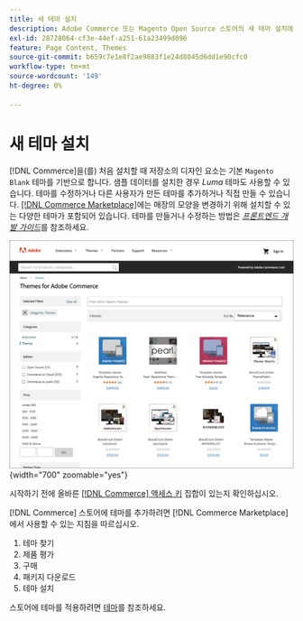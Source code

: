 ```yaml
---
title: 새 테마 설치
description: Adobe Commerce 또는 Magento Open Source 스토어의 새 테마 설치에 대해 알아봅니다.
exl-id: 28728064-cf3e-44ef-a251-61a23499d096
feature: Page Content, Themes
source-git-commit: b659c7e1e8f2ae9883f1e24d8045d6dd1e90cfc0
workflow-type: tm+mt
source-wordcount: '149'
ht-degree: 0%

---
```


# 새 테마 설치

[!DNL Commerce]을(를) 처음 설치할 때 저장소의 디자인 요소는 기본 `Magento Blank` 테마를 기반으로 합니다. 샘플 데이터를 설치한 경우 _Luma_ 테마도 사용할 수 있습니다. 테마를 수정하거나 다른 사용자가 만든 테마를 추가하거나 직접 만들 수 있습니다. [[!DNL Commerce Marketplace]](../getting-started/commerce-marketplace.md)에는 매장의 모양을 변경하기 위해 설치할 수 있는 다양한 테마가 포함되어 있습니다. 테마를 만들거나 수정하는 방법은 [_프론트엔드 개발 가이드_](https://developer.adobe.com/commerce/frontend-core/guide/)를 참조하세요.

![[!DNL Commerce Marketplace]](./assets/marketplace-themes.png){width="700" zoomable="yes"}

시작하기 전에 올바른 [[!DNL Commerce] 액세스 키](https://experienceleague.adobe.com/docs/commerce-operations/installation-guide/prerequisites/authentication-keys.html) 집합이 있는지 확인하십시오.

[!DNL Commerce] 스토어에 테마를 추가하려면 [!DNL Commerce Marketplace]에서 사용할 수 있는 지침을 따르십시오.

1. 테마 찾기
1. 제품 평가
1. 구매
1. 패키지 다운로드
1. 테마 설치

스토어에 테마를 적용하려면 [테마](themes.md)를 참조하세요.
